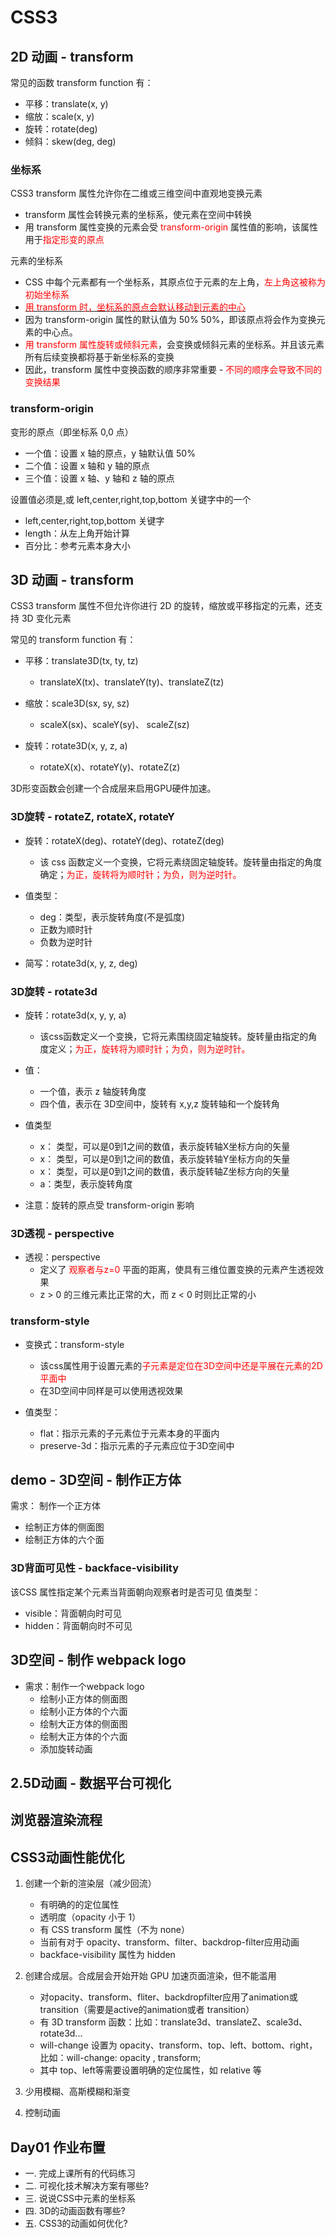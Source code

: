 # CSS3

## 2D 动画 - transform

常见的函数 transform function 有：

- 平移：translate(x, y)
- 缩放：scale(x, y)
- 旋转：rotate(deg)
- 倾斜：skew(deg, deg)

### 坐标系

CSS3 transform 属性允许你在二维或三维空间中直观地变换元素

- transform 属性会转换元素的坐标系，使元素在空间中转换
- 用 transform 属性变换的元素会受 <font color="red">transform-origin</font> 属性值的影响，该属性用于<font color="red">指定形变的原点</font>

元素的坐标系

- CSS 中每个元素都有一个坐标系，其原点位于元素的左上角，<font color="red">左上角这被称为初始坐标系</font>
- <u><font color="red">用 transform 时，坐标系的原点会默认移动到元素的中心</font></u>
- 因为 transform-origin 属性的默认值为 50% 50%，即该原点将会作为变换元素的中心点。
- <font color="red">用 transform 属性旋转或倾斜元素</font>，会变换或倾斜元素的坐标系。并且该元素所有后续变换都将基于新坐标系的变换
- 因此，transform 属性中变换函数的顺序非常重要 - <font color="red">不同的顺序会导致不同的变换结果</font>

### transform-origin

变形的原点（即坐标系 0,0 点）

- 一个值：设置 x 轴的原点，y 轴默认值 50%
- 二个值：设置 x 轴和 y 轴的原点
- 三个值：设置 x 轴、y 轴和 z 轴的原点

设置值必须是<length>,<percentage>或 left,center,right,top,bottom 关键字中的一个

- left,center,right,top,bottom 关键字
- length：从左上角开始计算
- 百分比：参考元素本身大小

## 3D 动画 - transform

CSS3 transform 属性不但允许你进行 2D 的旋转，缩放或平移指定的元素，还支持 3D 变化元素

常见的 transform function 有：

- 平移：translate3D(tx, ty, tz)
  - translateX(tx)、translateY(ty)、translateZ(tz)

- 缩放：scale3D(sx, sy, sz)
  - scaleX(sx)、scaleY(sy)、 scaleZ(sz)

- 旋转：rotate3D(x, y, z, a)
  - rotateX(x)、rotateY(y)、rotateZ(z)

3D形变函数会创建一个合成层来启用GPU硬件加速。

### 3D旋转 - rotateZ, rotateX, rotateY

- 旋转：rotateX(deg)、rotateY(deg)、rotateZ(deg)
  - 该 css 函数定义一个变换，它将元素绕固定轴旋转。旋转量由指定的角度确定；<font color="red">为正，旋转将为顺时针；为负，则为逆时针。</font>

- 值类型：
  - deg：<angle>类型，表示旋转角度(不是弧度)
  - 正数为顺时针
  - 负数为逆时针

- 简写：rotate3d(x, y, z, deg)

### 3D旋转 - rotate3d

- 旋转：rotate3d(x, y, y, a)
  - 该css函数定义一个变换，它将元素围绕固定轴旋转。旋转量由指定的角度定义；<font color="red">为正，旋转将为顺时针；为负，则为逆时针。</font>

- 值：
  - 一个值，表示 z 轴旋转角度
  - 四个值，表示在 3D空间中，旋转有 x,y,z 旋转轴和一个旋转角

- 值类型
  - x：<number> 类型，可以是0到1之间的数值，表示旋转轴X坐标方向的矢量
  - x：<number> 类型，可以是0到1之间的数值，表示旋转轴Y坐标方向的矢量
  - x：<number> 类型，可以是0到1之间的数值，表示旋转轴Z坐标方向的矢量
  - a：<angel>类型，表示旋转角度

- 注意：旋转的原点受 transform-origin 影响

### 3D透视 - perspective

- 透视：perspective
  - 定义了<font color="red"> 观察者与z=0</font> 平面的距离，使具有三维位置变换的元素产生透视效果
  - z > 0 的三维元素比正常的大，而 z < 0 时则比正常的小

### transform-style

- 变换式：transform-style
  - 该css属性用于设置元素的<font color="red">子元素是定位在3D空间中还是平展在元素的2D平面中</font>
  - 在3D空间中同样是可以使用透视效果

- 值类型：
  - flat：指示元素的子元素位于元素本身的平面内
  - preserve-3d：指示元素的子元素应位于3D空间中

## demo - 3D空间 - 制作正方体

需求： 制作一个正方体

- 绘制正方体的侧面图
- 绘制正方体的六个面

### 3D背面可见性 - backface-visibility

该CSS 属性指定某个元素当背面朝向观察者时是否可见
值类型：

- visible：背面朝向时可见
- hidden：背面朝向时不可见

## 3D空间 - 制作 webpack logo

- 需求：制作一个webpack logo
  - 绘制小正方体的侧面图
  - 绘制小正方体的个六面
  - 绘制大正方体的侧面图
  - 绘制大正方体的个六面
  - 添加旋转动画

## 2.5D动画 - 数据平台可视化

## 浏览器渲染流程

## CSS3动画性能优化

1. 创建一个新的渲染层（减少回流）
   - 有明确的的定位属性
   - 透明度（opacity 小于 1）
   - 有 CSS transform 属性（不为 none）
   - 当前有对于 opacity、transform、filter、backdrop-filter应用动画
   - backface-visibility 属性为 hidden

2. 创建合成层。合成层会开始开始 GPU 加速页面渲染，但不能滥用
   - 对opacity、transform、fliter、backdropfilter应用了animation或transition（需要是active的animation或者 transition）
   - 有 3D transform 函数：比如：translate3d、translateZ、scale3d、rotate3d...
   - will-change 设置为 opacity、transform、top、left、bottom、right，比如：will-change: opacity , transform;
   - 其中 top、left等需要设置明确的定位属性，如 relative 等

3. 少用模糊、高斯模糊和渐变
4. 控制动画

## Day01 作业布置

- 一. 完成上课所有的代码练习
- 二. 可视化技术解决方案有哪些?
- 三. 说说CSS中元素的坐标系
- 四. 3D的动画函数有哪些?
- 五. CSS3的动画如何优化?
